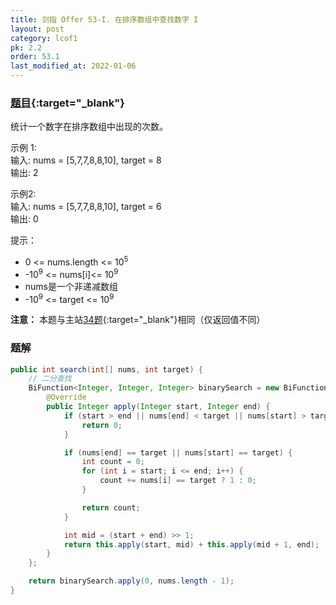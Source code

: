 ```yaml
---
title: 剑指 Offer 53-I. 在排序数组中查找数字 I
layout: post
category: lcof1
pk: 2.2
order: 53.1
last_modified_at: 2022-01-06
---
```


### [题目](https://leetcode.cn/problems/zai-pai-xu-shu-zu-zhong-cha-zhao-shu-zi-lcof/){:target="_blank"}

统计一个数字在排序数组中出现的次数。

示例 1:  
输入: nums = [5,7,7,8,8,10], target = 8  
输出: 2

示例2:  
输入: nums = [5,7,7,8,8,10], target = 6  
输出: 0

提示：  
- 0 <= nums.length <= 10<sup>5</sup>  
- -10<sup>9</sup> <= nums[i]<= 10<sup>9</sup>  
- nums是一个非递减数组  
- -10<sup>9</sup> <= target <= 10<sup>9</sup>


**注意：** 本题与主站[34题](https://leetcode.cn/problems/find-first-and-last-position-of-element-in-sorted-array/){:target="_blank"}相同（仅返回值不同）

### 题解

```java
public int search(int[] nums, int target) {
    // 二分查找
    BiFunction<Integer, Integer, Integer> binarySearch = new BiFunction<Integer, Integer, Integer>() {
        @Override
        public Integer apply(Integer start, Integer end) {
            if (start > end || nums[end] < target || nums[start] > target) {
                return 0;
            }

            if (nums[end] == target || nums[start] == target) {
                int count = 0;
                for (int i = start; i <= end; i++) {
                    count += nums[i] == target ? 1 : 0;
                }

                return count;
            }

            int mid = (start + end) >> 1;
            return this.apply(start, mid) + this.apply(mid + 1, end);
        }
    };

    return binarySearch.apply(0, nums.length - 1);
}
```